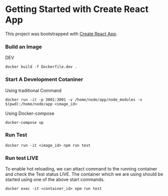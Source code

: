 # Getting Started with Create React App

This project was bootstrapped with [Create React App](https://github.com/facebook/create-react-app).

### Build an Image

DEV
```
docker build -f Dockerfile.dev .
```

### Start A Development Cotaniner

Using traditional Command
```
docker run -it -p 3001:3001 -v /home/node/app/node_modules -v $(pwd):/home/node/app <image_id>
```
Using Docker-compose

```
docker-compose up
```

### Run Test

```
docker run -it <image_id> npm run test
```

### Run test LIVE
To enable hot reloading, we can attact command to the running container and check the Test status LIVE. The container which we are using should be started using one of the above start commands.

```
docker exec -it <container_id> npm run test
```


